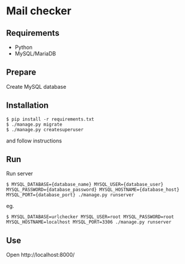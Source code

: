# Mail checker

## Requirements

* Python
* MySQL/MariaDB

## Prepare
Create MySQL database

## Installation
```
$ pip install -r requirements.txt
$ ./manage.py migrate
$ ./manage.py createsuperuser 
```
and follow instructions

## Run

Run server
```
$ MYSQL_DATABASE={database_name} MYSQL_USER={database_user} MYSQL_PASSWORD={database_password} MYSQL_HOSTNAME={database_host} MYSQL_PORT={database_port} ./manage.py runserver
```
eg.
```
$ MYSQL_DATABASE=urlchecker MYSQL_USER=root MYSQL_PASSWORD=root MYSQL_HOSTNAME=localhost MYSQL_PORT=3306 ./manage.py runserver
```

## Use

Open http://localhost:8000/

